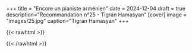 +++
title = "Encore un pianiste arménien"
date = 2024-12-04
draft = true
description="Recommandation n°25 - Tigran Hamasyan"
[cover]
image = "images/25.jpg"
caption="Tigran Hamasyan"
+++

{{< rawhtml >}}

{{< /rawhtml >}}